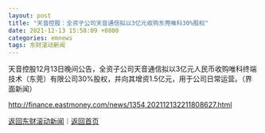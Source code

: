```yaml
---
layout: post
title: "天音控股：全资子公司天音通信拟以3亿元收购东莞唯科30%股权"
date: 2021-12-13 15:58:09 +0800
categories: emnews
tags: 东财滚动新闻
---
```


天音控股12月13日晚间公告，全资子公司天音通信拟以3亿元人民币收购唯科终端技术（东莞）有限公司30%股权，并向其增资1.5亿元，用于公司日常运营。（界面新闻）

<http://finance.eastmoney.com/news/1354,202112132211808627.html>

[返回东财滚动新闻](//finews.withounder.com/emnews/)｜[返回首页](//finews.withounder.com/)